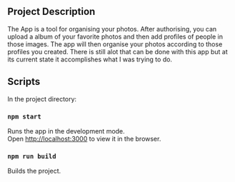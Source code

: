 ## Project Description

The App is a tool for organising your photos. After authorising, you can upload a album of your favorite photos and then add profiles of people in those images. The app will then organise your photos according to those profiles you created.
There is still alot that can be done with this app but at its current state it accomplishes what I was trying to do.

## Scripts

In the project directory:

### `npm start`

Runs the app in the development mode.<br />
Open [http://localhost:3000](http://localhost:3000) to view it in the browser.

### `npm run build`

Builds the project.
